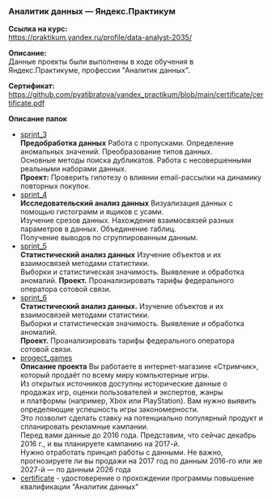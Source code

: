 ### Аналитик данных — Яндекс.Практикум
**Ссылка на курс:**    
https://praktikum.yandex.ru/profile/data-analyst-2035/  

**Описание:**     
Данные проекты были выполнены в ходе обучения в Яндекс.Практикуме, профессии "Аналитик данных".   

**Сертификат:**    
https://github.com/pyatibratova/yandex_practikum/blob/main/certificate/certificate.pdf

**Описание папок**
- [sprint_3](https://github.com/pyatibratova/yandex_practikum/tree/main/sprint_3)    
    **Предобработка данных** Работа с пропусками. Определение аномальных значений. Преобразование типов данных.     
    Основные методы поиска дубликатов. Работа с несовершенными реальными наборами данных.    
    **Проект:** Проверить гипотезу о влиянии email-рассылки на динамику повторных покупок.
- [sprint_4](https://github.com/pyatibratova/yandex_practikum/tree/main/sprint_4)     
  **Исследовательский анализ данных**  Визуализация данных с помощью гистограмм и ящиков с усами.      
  Изучение срезов данных. Нахождение взаимосвязей разных параметров в данных. Объединение таблиц.      
  Получение выводов по сгруппированным данным.         
- [sprint_5](https://github.com/pyatibratova/yandex_practikum/tree/main/sprint_5)      
  **Статистический анализ данных**  Изучение объектов и их взаимосвязей методами статистики.    
  Выборки и статистическая значимость. Выявление и обработка аномалий. 
  **Проект.** Проанализировать тарифы федерального оператора сотовой связи.
- [sprint_6](https://github.com/pyatibratova/yandex_practikum/tree/main/sprint_6)       
  **Статистический анализ данных.** Изучение объектов и их взаимосвязей методами статистики.    
  Выборки и статистическая значимость. Выявление и обработка аномалий.     
  **Проект.** Проанализировать тарифы федерального оператора сотовой связи.
- [progect_games](https://github.com/pyatibratova/yandex_practikum/tree/main/progect_games)         
  **Описание проекта** Вы работаете в интернет-магазине «Стримчик», который продаёт по всему миру компьютерные игры.     
  Из открытых источников доступны исторические данные о продажах игр, оценки пользователей и экспертов, жанры      
  и платформы (например, Xbox или PlayStation). Вам нужно выявить определяющие успешность игры закономерности.     
  Это позволит сделать ставку на потенциально популярный продукт и спланировать рекламные кампании.      
  Перед вами данные до 2016 года. Представим, что сейчас декабрь 2016 г., и вы планируете кампанию на 2017-й.   
  Нужно отработать принцип работы с данными. Не важно, прогнозируете ли вы продажи на 2017 год по данным 2016-го или же 2027-й — по данным 2026 года
- [certificate](https://github.com/pyatibratova/yandex_practikum/tree/main/certificate) - удостоверение о прохождении программы повышение квалификации "Аналитик данных"
  
